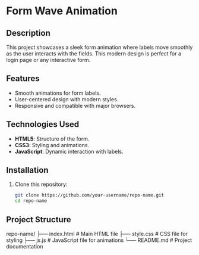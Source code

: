 # Form Wave Animation

## Description
This project showcases a sleek form animation where labels move smoothly as the user interacts with the fields. This modern design is perfect for a login page or any interactive form.


## Features
- Smooth animations for form labels.
- User-centered design with modern styles.
- Responsive and compatible with major browsers.

## Technologies Used
- **HTML5**: Structure of the form.
- **CSS3**: Styling and animations.
- **JavaScript**: Dynamic interaction with labels.

## Installation
1. Clone this repository:
   ```bash
   git clone https://github.com/your-username/repo-name.git
   cd repo-name

## Project Structure
repo-name/
├── index.html        # Main HTML file
├── style.css         # CSS file for styling
├── js.js             # JavaScript file for animations
└── README.md         # Project documentation

